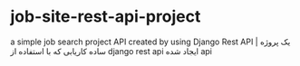 # job-site-rest-api-project
a simple job search project API created by using Django Rest API | یک پروژه ساده کاریابی که با استفاده از  django rest api ایجاد شده api
